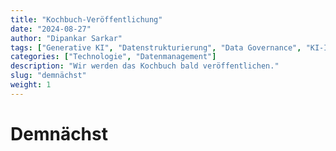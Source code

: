 ```yaml
---
title: "Kochbuch-Veröffentlichung"
date: "2024-08-27"
author: "Dipankar Sarkar"
tags: ["Generative KI", "Datenstrukturierung", "Data Governance", "KI-Implementierung", "Datenpipelines"]
categories: ["Technologie", "Datenmanagement"]
description: "Wir werden das Kochbuch bald veröffentlichen."
slug: "demnächst"
weight: 1
---
```


# Demnächst